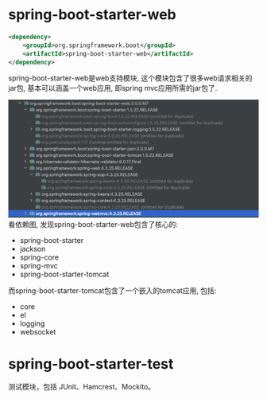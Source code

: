 # spring-boot-starter-web
```xml
<dependency>
    <groupId>org.springframework.boot</groupId>
    <artifactId>spring-boot-starter-web</artifactId>
</dependency>
```
spring-boot-starter-web是web支持模块, 这个模块包含了很多web请求相关的jar包, 基本可以涵盖一个web应用, 即spring mvc应用所需的jar包了.

![avatar](/resource/spring-boot-starter.png)
看依赖图, 发现spring-boot-starter-web包含了核心的: 
* spring-boot-starter
* jackson
* spring-core
* spring-mvc
* spring-boot-starter-tomcat


而spring-boot-starter-tomcat包含了一个嵌入的tomcat应用, 包括: 
* core
* el
* logging
* websocket

# spring-boot-starter-test
测试模块，包括 JUnit、Hamcrest、Mockito。